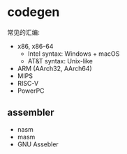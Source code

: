# codegen
常见的汇编:
- x86, x86-64
  - Intel syntax: Windows + macOS
  - AT&T syntax: Unix-like
- ARM (AArch32, AArch64)
- MIPS
- RISC-V
- PowerPC

## assembler
- nasm
- masm
- GNU Assebler